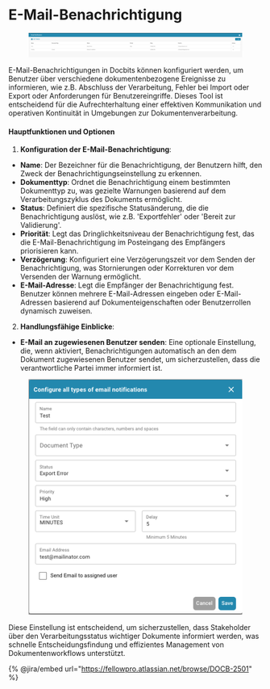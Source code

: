 # E-Mail-Benachrichtigung

<figure><img src="../../../.gitbook/assets/Bildschirmfoto 2024-05-08 um 10.15.45.png" alt=""><figcaption></figcaption></figure>

E-Mail-Benachrichtigungen in Docbits können konfiguriert werden, um Benutzer über verschiedene dokumentenbezogene Ereignisse zu informieren, wie z.B. Abschluss der Verarbeitung, Fehler bei Import oder Export oder Anforderungen für Benutzereingriffe. Dieses Tool ist entscheidend für die Aufrechterhaltung einer effektiven Kommunikation und operativen Kontinuität in Umgebungen zur Dokumentenverarbeitung.

#### Hauptfunktionen und Optionen

1. **Konfiguration der E-Mail-Benachrichtigung**:
* **Name**: Der Bezeichner für die Benachrichtigung, der Benutzern hilft, den Zweck der Benachrichtigungseinstellung zu erkennen.
* **Dokumenttyp**: Ordnet die Benachrichtigung einem bestimmten Dokumenttyp zu, was gezielte Warnungen basierend auf dem Verarbeitungszyklus des Dokuments ermöglicht.
* **Status**: Definiert die spezifische Statusänderung, die die Benachrichtigung auslöst, wie z.B. 'Exportfehler' oder 'Bereit zur Validierung'.
* **Priorität**: Legt das Dringlichkeitsniveau der Benachrichtigung fest, das die E-Mail-Benachrichtigung im Posteingang des Empfängers priorisieren kann.
* **Verzögerung**: Konfiguriert eine Verzögerungszeit vor dem Senden der Benachrichtigung, was Stornierungen oder Korrekturen vor dem Versenden der Warnung ermöglicht.
* **E-Mail-Adresse**: Legt die Empfänger der Benachrichtigung fest. Benutzer können mehrere E-Mail-Adressen eingeben oder E-Mail-Adressen basierend auf Dokumenteigenschaften oder Benutzerrollen dynamisch zuweisen.
2. **Handlungsfähige Einblicke**:
* **E-Mail an zugewiesenen Benutzer senden**: Eine optionale Einstellung, die, wenn aktiviert, Benachrichtigungen automatisch an den dem Dokument zugewiesenen Benutzer sendet, um sicherzustellen, dass die verantwortliche Partei immer informiert ist.

<figure><img src="../../../.gitbook/assets/Bildschirmfoto 2024-05-08 um 10.15.56.png" alt=""><figcaption></figcaption></figure>

Diese Einstellung ist entscheidend, um sicherzustellen, dass Stakeholder über den Verarbeitungsstatus wichtiger Dokumente informiert werden, was schnelle Entscheidungsfindung und effizientes Management von Dokumentenworkflows unterstützt.



{% @jira/embed url="https://fellowpro.atlassian.net/browse/DOCB-2501" %}
